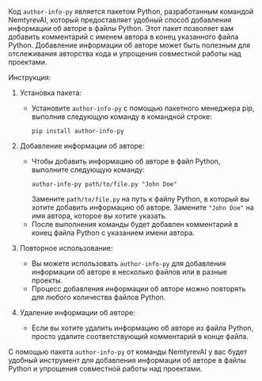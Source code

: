 Код `author-info-py` является пакетом Python, разработанным командой NemtyrevAI, который предоставляет удобный способ добавления информации об авторе в файлы Python. Этот пакет позволяет вам добавить комментарий с именем автора в конец указанного файла Python. Добавление информации об авторе может быть полезным для отслеживания авторства кода и упрощения совместной работы над проектами.

Инструкция:

1. Установка пакета:
   - Установите `author-info-py` с помощью пакетного менеджера pip, выполнив следующую команду в командной строке:
     ```
     pip install author-info-py
     ```

2. Добавление информации об авторе:
   - Чтобы добавить информацию об авторе в файл Python, выполните следующую команду:
     ```
     author-info-py path/to/file.py "John Doe"
     ```
     Замените `path/to/file.py` на путь к файлу Python, в который вы хотите добавить информацию об авторе. Замените `"John Doe"` на имя автора, которое вы хотите указать.
   - После выполнения команды будет добавлен комментарий в конец файла Python с указанием имени автора.

3. Повторное использование:
   - Вы можете использовать `author-info-py` для добавления информации об авторе в несколько файлов или в разные проекты.
   - Процесс добавления информации об авторе можно повторять для любого количества файлов Python.

4. Удаление информации об авторе:
   - Если вы хотите удалить информацию об авторе из файла Python, просто удалите соответствующий комментарий в конце файла.

С помощью пакета `author-info-py` от команды NemtyrevAI у вас будет удобный инструмент для добавления информации об авторе в файлы Python и упрощения совместной работы над проектами.
